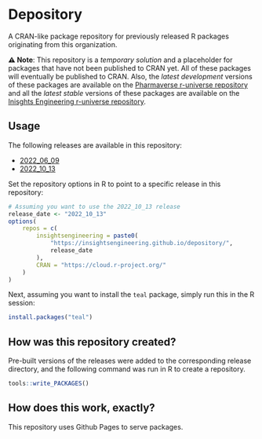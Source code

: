 # Depository

A CRAN-like package repository for previously released R packages originating from this organization.

**⚠️ Note**: This repository is a _temporary solution_ and a placeholder for packages that have not been published to CRAN yet. All of these packages will eventually be published to CRAN. Also, the _latest development_ versions of these packages are available on the [Pharmaverse r-universe repository](https://pharmaverse.r-universe.dev/ui) and all the _latest stable_ versions of these packages are available on the [Inisghts Engineering r-universe repository](https://insightsengineering.r-universe.dev/builds).

## Usage

The following releases are available in this repository:

- [2022_06_09](./2022_06_09/src/contrib/)
- [2022_10_13](./2022_10_13/src/contrib/)

Set the repository options in R to point to a specific release in this repository:

```R
# Assuming you want to use the 2022_10_13 release
release_date <- "2022_10_13"
options(
    repos = c(
        insightsengineering = paste0(
            "https://insightsengineering.github.io/depository/",
            release_date
        ),
        CRAN = "https://cloud.r-project.org/"
    )
)
```

Next, assuming you want to install the `teal` package, simply run this in the R session:

```R
install.packages("teal")
```

## How was this repository created?

Pre-built versions of the releases were added to the corresponding release directory, and the following command was run in R to create a repository.

```R
tools::write_PACKAGES()
```

## How does this work, exactly?

This repository uses Github Pages to serve packages.

